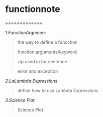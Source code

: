 # functionnote

=============

*1.FunctionArgumen:* 

>the way to define a funcction

>function arguments/keyword
   
>zip used in for sentence 
   
>error and exception 
 
*2.LaLambda Expressions* 
> define how to use Lambda Expressions

*3.Science Plot* 

> Science Plot
